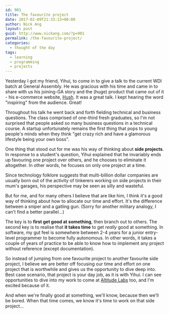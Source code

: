 ```yaml
---
id: 901
title: The favourite project
date: 2017-02-09T21:33:13+00:00
author: Nick Ang
layout: post
guid: http://www.nickang.com/?p=901
permalink: /the-favourite-project/
categories:
  - thought of the day
tags:
  - learning
  - programming
  - projects
---
```

Yesterday I got my friend, Yihui, to come in to give a talk to the current WDI batch at General Assembly. He was gracious with his time and came in to share with us his joining-GA story and the (huge) product that came out of it - his e-commerce website, [Hush](hush.sg). It was a great talk. I kept hearing the word "inspiring" from the audience. Great!

Throughout his talk he went back and forth fielding technical and business questions. The class comprised of one-third fresh graduates, so I'm not surprised that people asked so many business questions in a technical course. A startup unfortunately remains the first thing that pops to young people's minds when they think "get crazy rich and have a glamorous lifestyle being your own boss".

One thing that stood out for me was his way of thinking about **side projects**. In response to a student's question, Yihui explained that he invariably ends up favouring one project over others, and he chooses to eliminate it altogether. In other words, he focuses on only one project at a time.

Since technology folklore suggests that multi-billion dollar companies are usually born out of the activity of tinkerers working on side projects in their mum's garages, his perspective may be seen as silly and wasteful.

But for me, and for many others I believe that are like him, I think it's a good way of thinking about how to allocate our time and effort. It's the difference between a sniper and a gatling gun. (Sorry for another military analogy, I can't find a better parallel...)

The key is to **first get good at something**, then branch out to others. The second key is to realise that **it takes time** to get _really_ good at something. In software, my gut feel is somewhere between 2-4 years for a junior entry-level programmer to become fully autonomous. In other words, it takes a couple of years of practice to be able to know how to implement any project without reference (except documentation).

So instead of jumping from one favourite project to another favourite side project, I believe we are better off focusing our time and effort on one project that is worthwhile and gives us the opportunity to dive deep into. Best case scenario, that project is your day job, as it is with Yihui. I can see opportunities to dive into my work to come at [Altitude Labs](http://altitudelabs.com/) too, and I'm excited because of it.

And when we're finally good at something, we'll know, because then we'll be bored. When that time comes, we know it's time to work on that side project...